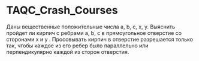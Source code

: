 # TAQC_Crash_Courses
Даны вещественные положительные числа a, b, c, x, y. Выяснить пройдет ли кирпич с ребрами a, b, c в прямоугольное отверстие со сторонами x и y . Просовывать кирпич в отверстие разрешается только так, чтобы каждое из его ребер было параллельно или перпендикулярно каждой из сторон отверстия.
